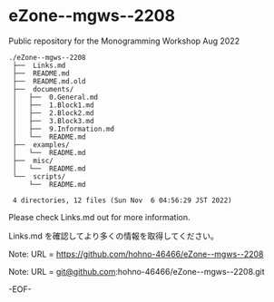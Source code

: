 # eZone--mgws--2208

Public repository for the Monogramming Workshop Aug 2022

    ./eZone--mgws--2208
     ├──  Links.md
     ├──  README.md
     ├──  README.md.old
     ├──  documents/
     │   ├──  0.General.md
     │   ├──  1.Block1.md
     │   ├──  2.Block2.md
     │   ├──  3.Block3.md
     │   ├──  9.Information.md
     │   └──  README.md
     ├──  examples/
     │   └──  README.md
     ├──  misc/
     │   └──  README.md
     └──  scripts/
         └──  README.md
     
     4 directories, 12 files (Sun Nov  6 04:56:29 JST 2022)


Please check Links.md out for more information.

Links.md を確認してより多くの情報を取得してください。

Note: URL = https://github.com/hohno-46466/eZone--mgws--2208

Note: URL = git@github.com:hohno-46466/eZone--mgws--2208.git

-EOF-

